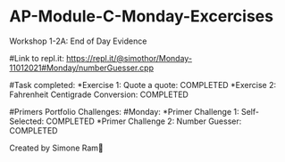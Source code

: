 # AP-Module-C-Monday-Excercises
Workshop 1-2A: End of Day Evidence

#Link to repl.it:
https://repl.it/@simothor/Monday-11012021#Monday/numberGuesser.cpp

#Task completed:
*Exercise 1: Quote a quote: COMPLETED
*Exercise 2: Fahrenheit Centigrade Conversion: COMPLETED

#Primers Portfolio Challenges:
#Monday:
*Primer Challenge 1: Self-Selected: COMPLETED
*Primer Challenge 2: Number Guesser: COMPLETED



Created by Simone Ram🐏
